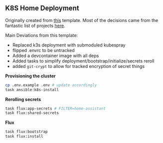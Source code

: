 
## K8S Home Deployment
Originally created from [this](https://github.com/k8s-at-home/template-cluster-k3s) template. Most of the decisions came from the fantastic list of projects [here](https://github.com/k8s-at-home/awesome-home-kubernetes).

Main Deviations from this template:
 - Replaced k3s deployment with submoduled kubespray
 - flipped .envrc to be untracked
 - Added a devcontainer image with all deps
 - Added tasks to simplify deployment/bootstrap/initialize/secrets reroll
 - added `git-crypt` to allow for tracked encryption of secret things

**Provisioning the cluster**
```bash
cp .env.example .env # update accordingly
task ansible:k8s-install
```

**Rerolling secrets**
```bash
task flux:app-secrets # FILTER=home-assistant
task flux:shared-secrets
```

**Flux**
```bash
task flux:bootstrap
task flux:install
```
